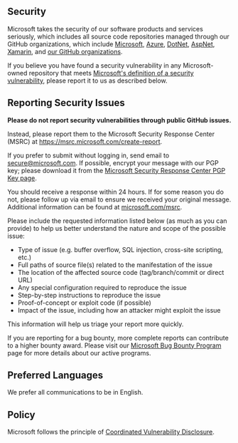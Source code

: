 <!-- BEGIN MICROSOFT SECURITY.MD V0.0.5 BLOCK -->

## Security

Microsoft takes the security of our software products and services seriously,
which includes all source code repositories managed through our GitHub
organizations, which include [Microsoft][github-microsoft],
[Azure][github-azure], [DotNet][github-dot-net], [AspNet][github-asp-net],
[Xamarin][github-xamarin],
and [our GitHub organizations][microsoft-open-source].

If you believe you have found a security vulnerability in any Microsoft-owned
repository that meets
[Microsoft's definition of a security vulnerability][vulnerability-definition],
please report it to us as described below.

## Reporting Security Issues

**Please do not report security vulnerabilities through public GitHub issues.**

Instead, please report them to the Microsoft Security Response Center (MSRC) at
https://msrc.microsoft.com/create-report.

If you prefer to submit without logging in, send email to
[secure@microsoft.com][secure-microsoft-email]. If possible, encrypt your
message with our PGP key; please download it from the
[Microsoft Security Response Center PGP Key page][microsoft-pgp-key].

You should receive a response within 24 hours. If for some reason you do not,
please follow up via email to ensure we received your original message.
Additional information can be found at [microsoft.com/msrc][microsoft-msrc].

Please include the requested information listed below (as much as you can
provide) to help us better understand the nature and scope of the possible
issue:

* Type of issue (e.g. buffer overflow, SQL injection, cross-site scripting,
  etc.)
* Full paths of source file(s) related to the manifestation of the issue
* The location of the affected source code (tag/branch/commit or direct URL)
* Any special configuration required to reproduce the issue
* Step-by-step instructions to reproduce the issue
* Proof-of-concept or exploit code (if possible)
* Impact of the issue, including how an attacker might exploit the issue

This information will help us triage your report more quickly.

If you are reporting for a bug bounty, more complete reports can contribute to a
higher bounty award. Please visit our
[Microsoft Bug Bounty Program][microsoft-bug-bounty] page for more details about
our active programs.

## Preferred Languages

We prefer all communications to be in English.

## Policy

Microsoft follows the principle of
[Coordinated Vulnerability Disclosure][msrc-cvd].

[github-asp-net]: https://github.com/aspnet
[github-azure]: https://github.com/Azure
[github-dot-net]: https://github.com/dotnet
[github-microsoft]: https://github.com/Microsoft
[github-xamarin]: https://github.com/xamarin
[microsoft-bug-bounty]: https://microsoft.com/msrc/bounty
[microsoft-msrc]: https://www.microsoft.com/msrc
[microsoft-open-source]: tttps://opensource.microsoft.com/
[microsoft-pgp-key]: https://www.microsoft.com/en-us/msrc/pgp-key-msrc
[msrc-cvd]: https://www.microsoft.com/en-us/msrc/cvd
[secure-microsoft-email]: mailto:secure@microsoft.com
[vulnerability-definition]: https://docs.microsoft.com/en-us/previous-versions/tn-archive/cc751383(v=technet.10)

<!-- END MICROSOFT SECURITY.MD BLOCK -->
